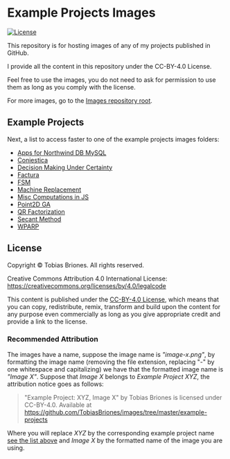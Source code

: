 # Example Projects Images

[![License](https://img.shields.io/github/license/TobiasBriones/images)](https://github.com/TobiasBriones/images/blob/master/LICENSE)

This repository is for hosting images of any of my projects published in GitHub.

I provide all the content in this repository under the CC-BY-4.0 License.

Feel free to use the images, you do not need to ask for permission to use them as long as you comply with the license.

For more images, go to the [Images repository root](https://github.com/TobiasBriones/images).

## Example Projects
Next, a list to access faster to one of the example projects images folders:

- [Apps for Northwind DB MySQL](https://github.com/TobiasBriones/images/tree/master/example-projects/example.dev.fullstack.apps-for-northwinddb-mysql)
- [Coniestica](https://github.com/TobiasBriones/images/tree/master/example-projects/example.programming.web.coniestica)
- [Decision Making Under Certainty](https://github.com/TobiasBriones/images/tree/master/example-projects/example.math.or.ahp.web.decision-making-under-certainty)
- [Factura](https://github.com/TobiasBriones/images/tree/master/example-projects/example.programming.java.factura)
- [FSM](https://github.com/TobiasBriones/images/tree/master/example-projects/example.math.computation.model.cpp.fsm)
- [Machine Replacement](https://github.com/TobiasBriones/images/tree/master/example-projects/example.math.or.model.web.machine-replacement)
- [Misc Computations in JS](https://github.com/TobiasBriones/images/tree/master/example-projects/example.math.computation.js.misc-computations-in-js)
- [Point2D GA](https://github.com/TobiasBriones/images/tree/master/example-projects/example.cs.optimization.algorithm.web.point2d-ga)
- [QR Factorization](https://github.com/TobiasBriones/images/tree/master/example-projects/example.math.linear-algebra.web.qr-factorization)
- [Secant Method](https://github.com/TobiasBriones/images/tree/master/example-projects/example.math.numerical.polynomial.cpp.secant-method)
- [WPARP](https://github.com/TobiasBriones/images/tree/master/example-projects/example.programming.tool.php.wparp)

## License

Copyright © Tobias Briones. All rights reserved.

Creative Commons Attribution 4.0 International License: https://creativecommons.org/licenses/by/4.0/legalcode

This content is published under the [CC-BY-4.0 License](https://creativecommons.org/licenses/by/4.0/), which means that you can copy, redistribute, remix, transform and build upon the content for any purpose even commercially as long as you give appropriate credit and provide a link to the license.

### Recommended Attribution

The images have a name, suppose the image name is _"image-x.png"_, by formatting the image name (removing the file extension, replacing "-" by one whitespace and capitalizing) we have that the formatted image name is _"Image X"_. Suppose that _Image X_ belongs to _Example Project XYZ_, the attribution notice goes as follows:

> "Example Project: XYZ, Image X" by Tobias Briones is licensed under CC-BY-4.0. Available at
> https://github.com/TobiasBriones/images/tree/master/example-projects

Where you will replace _XYZ_ by the corresponding example project name [see the list above](https://github.com/TobiasBriones/images/blob/master/example-projects/README.md#example-projects) and _Image X_ by the formatted name of the image you are using.
